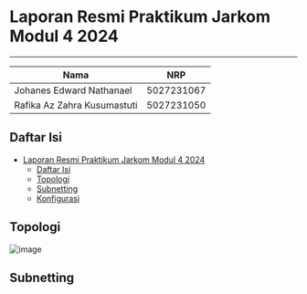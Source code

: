 # Laporan Resmi Praktikum Jarkom Modul 4 2024

---
|Nama  | NRP |
|--|--|
| Johanes Edward Nathanael | 5027231067 |
| Rafika Az Zahra Kusumastuti | 5027231050 |

## Daftar Isi
- [Laporan Resmi Praktikum Jarkom Modul 4 2024](#laporan-resmi-praktikum-jarkom-modul-4-2024)
	- [Daftar Isi](#daftar-isi)
	- [Topologi](#topologi)
  - [Subnetting](#subnetting)
  - [Konfigurasi](#konfigurasi)

## Topologi
![image](https://github.com/user-attachments/assets/beeccafd-3ac4-4727-a1a6-585a333041e6)

## Subnetting

